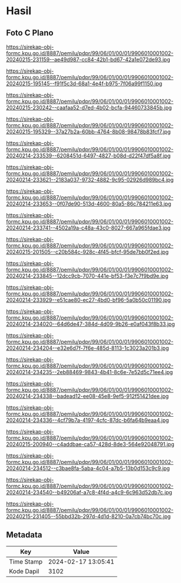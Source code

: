 # Hasil

## Foto C Plano

https://sirekap-obj-formc.kpu.go.id/8887/pemilu/pdpr/99/06/01/00/01/9906010001002-20240215-231159--ae49d987-cc84-42b1-bd67-42a1e072de93.jpg

https://sirekap-obj-formc.kpu.go.id/8887/pemilu/pdpr/99/06/01/00/01/9906010001002-20240215-195145--f91f5c3d-68a1-4e4f-b975-7f06a99f1150.jpg

https://sirekap-obj-formc.kpu.go.id/8887/pemilu/pdpr/99/06/01/00/01/9906010001002-20240215-230242--caafaa52-d7ed-4b02-bcfa-94460733845b.jpg

https://sirekap-obj-formc.kpu.go.id/8887/pemilu/pdpr/99/06/01/00/01/9906010001002-20240215-195329--37a27b2a-60bb-4764-8b08-98478b83fcf7.jpg

https://sirekap-obj-formc.kpu.go.id/8887/pemilu/pdpr/99/06/01/00/01/9906010001002-20240214-233539--6208451d-6497-4827-b08d-d22f47df5a8f.jpg

https://sirekap-obj-formc.kpu.go.id/8887/pemilu/pdpr/99/06/01/00/01/9906010001002-20240214-233621--2183a037-9732-4882-9c95-02926d989bc4.jpg

https://sirekap-obj-formc.kpu.go.id/8887/pemilu/pdpr/99/06/01/00/01/9906010001002-20240214-233653--0f07de90-513d-4600-80a5-86c784211e63.jpg

https://sirekap-obj-formc.kpu.go.id/8887/pemilu/pdpr/99/06/01/00/01/9906010001002-20240214-233741--4502a19a-c48a-43c0-8027-667a965fdae3.jpg

https://sirekap-obj-formc.kpu.go.id/8887/pemilu/pdpr/99/06/01/00/01/9906010001002-20240215-201505--c20b584c-928c-4f45-bfcf-95de7bb0f2ed.jpg

https://sirekap-obj-formc.kpu.go.id/8887/pemilu/pdpr/99/06/01/00/01/9906010001002-20240214-233845--12dcc9cb-7070-441e-bf53-f3e7c7f9bd9e.jpg

https://sirekap-obj-formc.kpu.go.id/8887/pemilu/pdpr/99/06/01/00/01/9906010001002-20240214-233929--e51cae80-ec27-4bd0-bf96-5a0b50c01190.jpg

https://sirekap-obj-formc.kpu.go.id/8887/pemilu/pdpr/99/06/01/00/01/9906010001002-20240214-234020--64d6de47-384d-4d09-9b26-e0af043f8b33.jpg

https://sirekap-obj-formc.kpu.go.id/8887/pemilu/pdpr/99/06/01/00/01/9906010001002-20240214-234204--e32e6d7f-7f6e-485d-8113-1c3023a201b3.jpg

https://sirekap-obj-formc.kpu.go.id/8887/pemilu/pdpr/99/06/01/00/01/9906010001002-20240214-234235--2eb88469-9843-4b41-8c6e-7e52d5c71ee4.jpg

https://sirekap-obj-formc.kpu.go.id/8887/pemilu/pdpr/99/06/01/00/01/9906010001002-20240214-234338--badead12-ee08-45e8-9ef5-912f51421dee.jpg

https://sirekap-obj-formc.kpu.go.id/8887/pemilu/pdpr/99/06/01/00/01/9906010001002-20240214-234336--4cf79b7a-4197-4cfc-87dc-b6fa64b9eaa4.jpg

https://sirekap-obj-formc.kpu.go.id/8887/pemilu/pdpr/99/06/01/00/01/9906010001002-20240215-200940--c4addbae-ca57-428d-8de3-564e92048791.jpg

https://sirekap-obj-formc.kpu.go.id/8887/pemilu/pdpr/99/06/01/00/01/9906010001002-20240214-234512--c3bae8fa-5aba-4c04-a7b5-13b0d153c9c9.jpg

https://sirekap-obj-formc.kpu.go.id/8887/pemilu/pdpr/99/06/01/00/01/9906010001002-20240214-234540--b49206af-a7c8-4f4d-a4c9-6c963d52db7c.jpg

https://sirekap-obj-formc.kpu.go.id/8887/pemilu/pdpr/99/06/01/00/01/9906010001002-20240215-231405--55bbd32b-297d-4d1d-8210-0a7cb74bc70c.jpg


## Metadata

| Key        | Value               |
| ---------- | ------------------- |
| Time Stamp | 2024-02-17 13:05:41 |
| Kode Dapil | 3102                |



